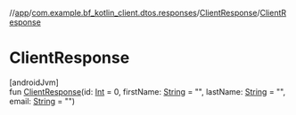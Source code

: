 //[app](../../../index.md)/[com.example.bf_kotlin_client.dtos.responses](../index.md)/[ClientResponse](index.md)/[ClientResponse](-client-response.md)

# ClientResponse

[androidJvm]\
fun [ClientResponse](-client-response.md)(id: [Int](https://kotlinlang.org/api/latest/jvm/stdlib/kotlin/-int/index.html) = 0, firstName: [String](https://kotlinlang.org/api/latest/jvm/stdlib/kotlin/-string/index.html) = "", lastName: [String](https://kotlinlang.org/api/latest/jvm/stdlib/kotlin/-string/index.html) = "", email: [String](https://kotlinlang.org/api/latest/jvm/stdlib/kotlin/-string/index.html) = "")
